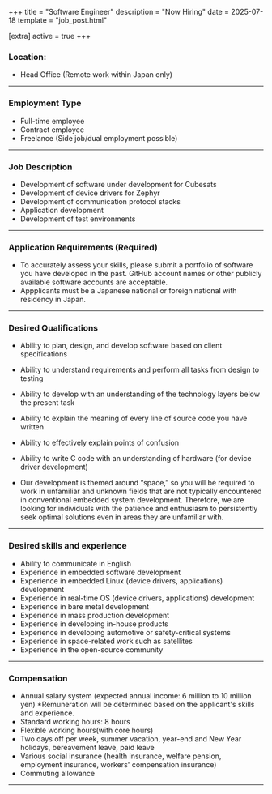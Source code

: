 +++
title = "Software Engineer"
description = "Now Hiring"
date = 2025-07-18
template = "job_post.html"

[extra]
active = true
+++
### Location:

- Head Office (Remote work within Japan only)

---

### Employment Type
- Full-time employee
- Contract employee
- Freelance (Side job/dual employment possible)

---

### Job Description
- Development of software under development for Cubesats
- Development of device drivers for Zephyr
- Development of communication protocol stacks
- Application development
- Development of test environments

---

### Application Requirements (Required)
- To accurately assess your skills, please submit a portfolio of software you have developed in the past. GitHub account names or other publicly available software accounts are acceptable.
- Appplicants must be a Japanese national or foreign national with residency in Japan.

---

### Desired Qualifications

- Ability to plan, design, and develop software based on client specifications
- Ability to understand requirements and perform all tasks from design to testing
- Ability to develop with an understanding of the technology layers below the present task
- Ability to explain the meaning of every line of source code you have written

- Ability to effectively explain points of confusion
- Ability to write C code with an understanding of hardware (for device driver development)
- Our development is themed around “space,” so you will be required to work in unfamiliar and unknown fields that are not typically encountered in conventional embedded system development. Therefore, we are looking for individuals with the patience and enthusiasm to persistently seek optimal solutions even in areas they are unfamiliar with.

---

### Desired skills and experience

- Ability to communicate in English
- Experience in embedded software development
- Experience in embedded Linux (device drivers, applications) development
- Experience in real-time OS (device drivers, applications) development
- Experience in bare metal development
- Experience in mass production development
- Experience in developing in-house products
- Experience in developing automotive or safety-critical systems
- Experience in space-related work such as satellites
- Experience in the open-source community

---

### Compensation
- Annual salary system (expected annual income: 6 million to 10 million yen) *Remuneration will be determined based on the applicant's skills and experience.
- Standard working hours: 8 hours
- Flexible working hours(with core hours)
- Two days off per week, summer vacation, year-end and New Year holidays, bereavement leave, paid leave
- Various social insurance (health insurance, welfare pension, employment insurance, workers' compensation insurance)
- Commuting allowance

---
